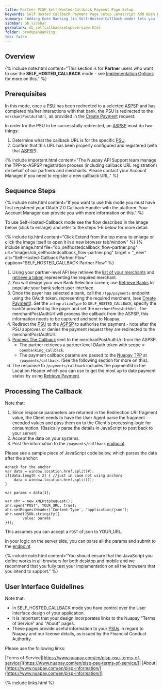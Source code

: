 ```yaml
---
title: Partner PISP Self-Hosted-Callback Payment Page Setup
keywords: Self Hosted Callback Payment Page Setup Javascript Add Open Banking Payment Page
summary: "Adding Open Banking (in Self-Hosted-Callback mode) lets you fully control your PSU's payment journey and allows you to bypass the Nuapay TPP."
sidebar: ob_sidebar
permalink: ob_selfcallbacksetupoverview.html
folder: prodOpenBanking
toc: false
---
```


## Overview


{% include note.html content="This section is for **Partner** users who want to use the **SELF_HOSTED_CALLBACK** mode - see [Implementation Options](ob_pispimplementation.html) for more on this." %}

## Prerequisites

In this mode, once a <a href="#" data-toggle="tooltip" data-original-title="{{site.data.glossary.psu}}">PSU</a> has been redirected to a selected <a href="#" data-toggle="tooltip" data-original-title="{{site.data.glossary.aspsp}}">ASPSP</a> and has completed his/her interactions with that bank, the PSU is redirected to the `merchantPostAuthUrl`, as provided in the [Create Payment](ob_createpayment.html) request.

In order for the PSU to be successfully redirected, an <a href="#" data-toggle="tooltip" data-original-title="{{site.data.glossary.aspsp}}">ASPSP</a> must do two things:

1. Determine what the callback URL is for the specific <a href="#" data-toggle="tooltip" data-original-title="{{site.data.glossary.psu}}">PSU</a>.
1. Confirm that this URL has been properly configured and registered (with that <a href="#" data-toggle="tooltip" data-original-title="{{site.data.glossary.aspsp}}">ASPSP</a>).

{% include important.html content="The Nuapay API Support team manage the TPP-to-ASPSP registration process (including callback URL registration) on behalf of our partners and merchants. Please contact your Account Manager if you need to register a new callback URL." %}

## Sequence Steps

{% include note.html content="If you want to use this mode you must have first registered your OAuth 2.0 Callback Handler with the platform. Your Account Manager can provide you with more information on this." %}

To use Self-Hosted-Callback mode see the flow described in the image below (click to enlarge) and refer to the steps 1-6 below for more detail:

{% include tip.html content="Click Extend from the top menu to enlarge or click the image itself to open it in a new browser tab/window" %}
{% include image.html file="ob_selfhostedcallback_flow-partner.png" url="images/ob_selfhostedcallback_flow-partner.png" target = "_new" alt="Self-Hosted-Callback Partner Flow" caption="SELF_HOSTED_CALLBACK Partner Flow" %}

1. Using your partner-level API key retrieve the [list of your merchants](ob_partnerintegration.html#api-details---get-organisations) and [retrieve a token](ob_partnerintegration.html#api-details---post-tokens) representing the required merchant.
1. You will design your own Bank Selection screen; use [Retrieve Banks](ob_getbank.html) to populate your bank select user interface.
1. Once the payer has selected a bank, call the `/tpp/payments` endpoint using the OAuth token, representing the required merchant, (see [Create Payment](ob_createpayment.html)).
Set the `integrationType` to `SELF_HOSTED_CALLBACK`, specify the `bankId` provided by the payer and set the `merchantPostAuthUrl`.
The merchantPostAuthUrl will process the callback from the ASPSP, this information needs to be captured and sent to Nuapay.
1. Redirect the <a href="#" data-toggle="tooltip" data-original-title="{{site.data.glossary.psu}}">PSU</a> to the <a href="#" data-toggle="tooltip" data-original-title="{{site.data.glossary.aspsp}}">ASPSP</a> to authorise the payment - note after the PSU approves or denies the payment request they are redirected to the merchantPostAuthUrl.
1. [Process The Callback](ob_selfcallbacksetupoverview.html#processing-the-callback) sent to the merchantPostAuthUrl from the ASPSP.
   * The partner retrieves a partner level OAuth token with scope = `openbanking_callback`.
   * The payment callback params are passed to the <a href="#" data-toggle="tooltip" data-original-title="{{site.data.glossary.nupay_tpp}}">Nuapay TPP</a> at `/payments/callback`. (See the following section for more on this).   
1. The response to `/payments/callback` includes the paymentId in the Location Header which you can use to get the most up to date payment status by using [Retrieve Payment](ob_retrievepayment.html).

## Processing The Callback

Note that:

1. Since response parameters are returned in the Redirection URI fragment value, the Client needs to have the User Agent parse the fragment encoded values and pass them on to the Client's processing logic for consumption. (Basically parse the details in JavaScript to post back to your server)
1. Accept the data on your systems.
1. Post the information to the `/payments/callback` [endpoint](ob_paymentcallback.html).

Please see a sample piece of JavaScript code below, which parses the data after the anchor:

	#check for the anchor
	var data = window.location.href.split(#);
	if(data.length < 2) { //just in case not using anchors
	    data = window.location.href.split(?);
	}

	var params = data[1];

	var xhr = new XMLHttpRequest();
	xhr.open("POST", YOUR_URL, true);
	xhr.setRequestHeader('Content-Type', 'application/json');
	xhr.send(JSON.stringify({
    		value: params
	}));


This assumes you can accept a `POST` of json to YOUR_URL.

In your logic on the server side, you can parse all the params and submit to the [endpoint](ob_paymentcallback.html).

{% include note.html content="You should ensure that the JavaScript you define works in all browsers for both desktop and mobile and we recommend that you fully test your implementation on all the browsers that you intend to support." %}

## User Interface Guidelines

Note that:

* In SELF_HOSTED_CALLBACK mode you have control over the User Interface design of your application.
* It is important that your design incorporates links to the Nuapay "Terms of Service" and "About" pages.
* These pages provide useful information to your <a href="#" data-toggle="tooltip" data-original-title="{{site.data.glossary.psu}}">PSUs</a> in regard to Nuapay and our license details, as issued by the Financial Conduct Authority.

Please use the following links:

|Terms of Service|[https://www.nuapay.com/en/pisp-psu-terms-of-service/](https://www.nuapay.com/en/pisp-psu-terms-of-service/)|
|About|[https://www.nuapay.com/en/pisp-information/](https://www.nuapay.com/en/pisp-information/)|


{% include links.html %}
